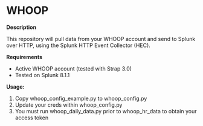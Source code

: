 # WHOOP

**Description**

This repository will pull data from your WHOOP account and send to Splunk over HTTP, using the Splunk HTTP Event Collector (HEC).

<b>Requirements</b>
- Active WHOOP account (tested with Strap 3.0)
- Tested on Splunk 8.1.1

<b>Usage:</b>
1. Copy whoop_config_example.py to whoop_config.py
2. Update your creds within whoop_config.py
3. You must run whoop_daily_data.py prior to whoop_hr_data to obtain your access token
